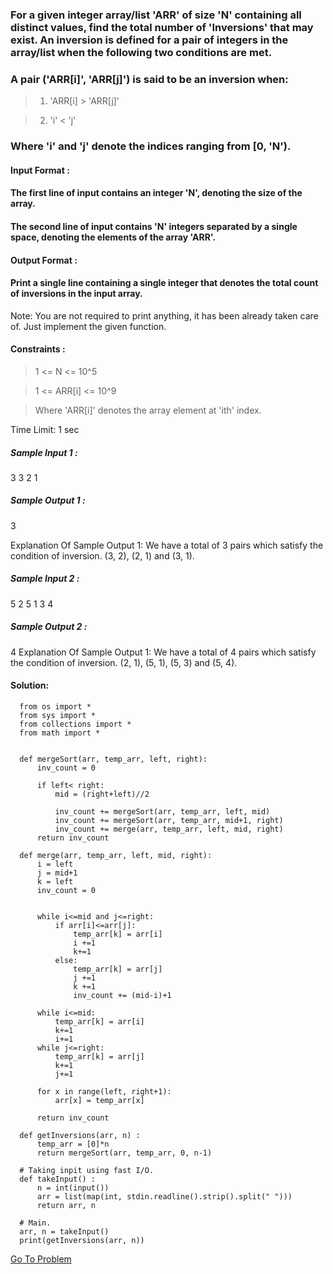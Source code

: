 ### For a given integer array/list 'ARR' of size 'N' containing all distinct values, find the total number of 'Inversions' that may exist. An inversion is defined for a pair of integers in the array/list when the following two conditions are met.
### A pair ('ARR[i]', 'ARR[j]') is said to be an inversion when:

> 1. 'ARR[i] > 'ARR[j]' 

> 2. 'i' < 'j'

### Where 'i' and 'j' denote the indices ranging from [0, 'N').


#### Input Format :
#### The first line of input contains an integer 'N', denoting the size of the array.

#### The second line of input contains 'N' integers separated by a single space, denoting the elements of the array 'ARR'.

#### Output Format :
#### Print a single line containing a single integer that denotes the total count of inversions in the input array.

Note:
You are not required to print anything, it has been already taken care of. Just implement the given function.  

#### Constraints :

> 1 <= N <= 10^5 

> 1 <= ARR[i] <= 10^9

> Where 'ARR[i]' denotes the array element at 'ith' index.

Time Limit: 1 sec

##### Sample Input 1 :
3
3 2 1
##### Sample Output 1 :
3

Explanation Of Sample Output 1:
We have a total of 3 pairs which satisfy the condition of inversion. (3, 2), (2, 1) and (3, 1).

##### Sample Input 2 :
5
2 5 1 3 4
##### Sample Output 2 :
4
Explanation Of Sample Output 1:
We have a total of 4 pairs which satisfy the condition of inversion. (2, 1), (5, 1), (5, 3) and (5, 4).


#### Solution:
      from os import *
      from sys import *
      from collections import *
      from math import *    


      def mergeSort(arr, temp_arr, left, right):
          inv_count = 0

          if left< right:
              mid = (right+left)//2

              inv_count += mergeSort(arr, temp_arr, left, mid)
              inv_count += mergeSort(arr, temp_arr, mid+1, right)
              inv_count += merge(arr, temp_arr, left, mid, right)
          return inv_count 

      def merge(arr, temp_arr, left, mid, right):
          i = left
          j = mid+1
          k = left
          inv_count = 0


          while i<=mid and j<=right:
              if arr[i]<=arr[j]:
                  temp_arr[k] = arr[i]
                  i +=1
                  k+=1
              else:
                  temp_arr[k] = arr[j]
                  j +=1
                  k +=1
                  inv_count += (mid-i)+1

          while i<=mid:
              temp_arr[k] = arr[i]
              k+=1
              i+=1
          while j<=right:
              temp_arr[k] = arr[j]
              k+=1
              j+=1

          for x in range(left, right+1):
              arr[x] = temp_arr[x]

          return inv_count

      def getInversions(arr, n) : 
          temp_arr = [0]*n
          return mergeSort(arr, temp_arr, 0, n-1)

      # Taking inpit using fast I/O.
      def takeInput() :
          n = int(input())
          arr = list(map(int, stdin.readline().strip().split(" ")))
          return arr, n 

      # Main.
      arr, n = takeInput()
      print(getInversions(arr, n))
      
      
      
      
[Go To Problem](https://www.codingninjas.com/codestudio/problems/615?topList=striver-sde-sheet-problems&utm_source=striver&utm_medium=website&leftPanelTab=0)
